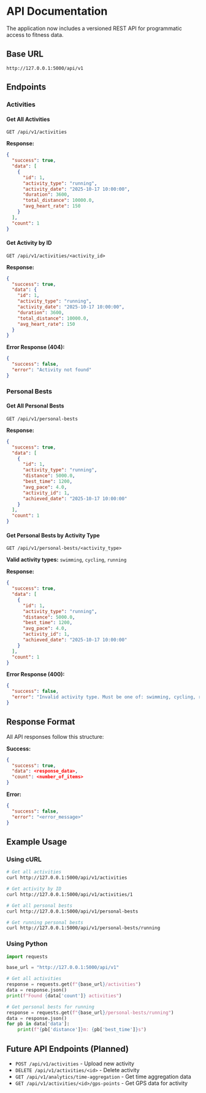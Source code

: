 # API Documentation

The application now includes a versioned REST API for programmatic access to fitness data.

## Base URL

```
http://127.0.0.1:5000/api/v1
```

## Endpoints

### Activities

#### Get All Activities
```
GET /api/v1/activities
```

**Response:**
```json
{
  "success": true,
  "data": [
    {
      "id": 1,
      "activity_type": "running",
      "activity_date": "2025-10-17 10:00:00",
      "duration": 3600,
      "total_distance": 10000.0,
      "avg_heart_rate": 150
    }
  ],
  "count": 1
}
```

#### Get Activity by ID
```
GET /api/v1/activities/<activity_id>
```

**Response:**
```json
{
  "success": true,
  "data": {
    "id": 1,
    "activity_type": "running",
    "activity_date": "2025-10-17 10:00:00",
    "duration": 3600,
    "total_distance": 10000.0,
    "avg_heart_rate": 150
  }
}
```

**Error Response (404):**
```json
{
  "success": false,
  "error": "Activity not found"
}
```

### Personal Bests

#### Get All Personal Bests
```
GET /api/v1/personal-bests
```

**Response:**
```json
{
  "success": true,
  "data": [
    {
      "id": 1,
      "activity_type": "running",
      "distance": 5000.0,
      "best_time": 1200,
      "avg_pace": 4.0,
      "activity_id": 1,
      "achieved_date": "2025-10-17 10:00:00"
    }
  ],
  "count": 1
}
```

#### Get Personal Bests by Activity Type
```
GET /api/v1/personal-bests/<activity_type>
```

**Valid activity types:** `swimming`, `cycling`, `running`

**Response:**
```json
{
  "success": true,
  "data": [
    {
      "id": 1,
      "activity_type": "running",
      "distance": 5000.0,
      "best_time": 1200,
      "avg_pace": 4.0,
      "activity_id": 1,
      "achieved_date": "2025-10-17 10:00:00"
    }
  ],
  "count": 1
}
```

**Error Response (400):**
```json
{
  "success": false,
  "error": "Invalid activity type. Must be one of: swimming, cycling, running"
}
```

## Response Format

All API responses follow this structure:

**Success:**
```json
{
  "success": true,
  "data": <response_data>,
  "count": <number_of_items>
}
```

**Error:**
```json
{
  "success": false,
  "error": "<error_message>"
}
```

## Example Usage

### Using cURL

```bash
# Get all activities
curl http://127.0.0.1:5000/api/v1/activities

# Get activity by ID
curl http://127.0.0.1:5000/api/v1/activities/1

# Get all personal bests
curl http://127.0.0.1:5000/api/v1/personal-bests

# Get running personal bests
curl http://127.0.0.1:5000/api/v1/personal-bests/running
```

### Using Python

```python
import requests

base_url = "http://127.0.0.1:5000/api/v1"

# Get all activities
response = requests.get(f"{base_url}/activities")
data = response.json()
print(f"Found {data['count']} activities")

# Get personal bests for running
response = requests.get(f"{base_url}/personal-bests/running")
data = response.json()
for pb in data['data']:
    print(f"{pb['distance']}m: {pb['best_time']}s")
```

## Future API Endpoints (Planned)

- `POST /api/v1/activities` - Upload new activity
- `DELETE /api/v1/activities/<id>` - Delete activity
- `GET /api/v1/analytics/time-aggregation` - Get time aggregation data
- `GET /api/v1/activities/<id>/gps-points` - Get GPS data for activity
